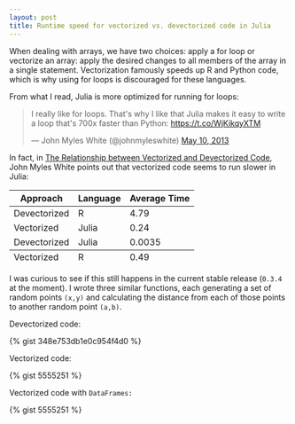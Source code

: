 ```yaml
---
layout: post
title: Runtime speed for vectorized vs. devectorized code in Julia
---
```


When dealing with arrays, we have two choices: apply a for loop or vectorize an array: apply the desired changes to all members of the array in a single statement. Vectorization famously speeds up R and Python code, which is why using for loops is discouraged for these languages.

From what I read, Julia is more optimized for running for loops:

<blockquote class="twitter-tweet" lang="en"><p>I really like for loops. That&#39;s why I like that Julia makes it easy to write a loop that&#39;s 700x faster than Python: <a href="https://t.co/WjKikqyXTM">https://t.co/WjKikqyXTM</a></p>&mdash; John Myles White (@johnmyleswhite) <a href="https://twitter.com/johnmyleswhite/status/332920041626554369">May 10, 2013</a></blockquote>
<script async src="//platform.twitter.com/widgets.js" charset="utf-8"></script>

In fact, in [The Relationship between Vectorized and Devectorized Code](http://goo.gl/UJxkwq), John Myles White points out that vectorized code seems to run slower in Julia:

<table>
  <thead>
    <tr>
      <th>Approach</th>
      <th>Language</th>
      <th>Average Time</th>
    </tr>
  </thead>
  <tfoot>
    <tr>
      <td>Vectorized</td>
      <td>R</td>
      <td>0.49</td>
    </tr>
  </tfoot>
  <tbody>
    <tr>
      <td>Devectorized</td>
      <td>R</td>
      <td>4.79</td>
    </tr>
    <tr>
      <td>Vectorized</td>
      <td>Julia</td>
      <td>0.24</td>
    </tr>
    <tr>
      <td>Devectorized</td>
      <td>Julia</td>
      <td>0.0035</td>
    </tr>
  </tbody>
</table>

I was curious to see if this still happens in the current stable release (<code>0.3.4</code> at the moment). I wrote three similar functions, each generating a set of random points <code>(x,y)</code> and calculating the distance from each of those points to another random point <code>(a,b)</code>.

Devectorized code:

{% gist 348e753db1e0c954f4d0 %}

Vectorized code:

{% gist 5555251 %}

Vectorized code with <code>DataFrames:</code>

{% gist 5555251 %}